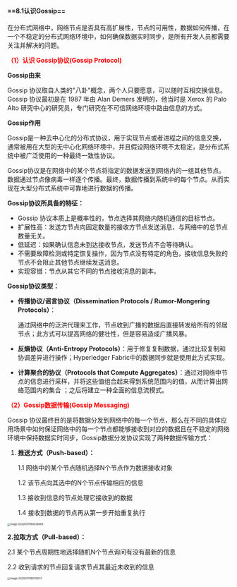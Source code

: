 #### ==8.1认识Gossip==

在分布式网络中，网络节点是否具有高扩展性，节点的可用性，数据如何传播，在一个不稳定的分布式网络环境中，如何确保数据实时同步，是所有开发人员都需要关注并解决的问题。

**<font color=red>（1）认识 Gossip协议(Gossip Protocol)</font>**

**Gossip由来**

Gossip 协议取自人类的"八卦"概念，两个人只要愿意，可以随时互相交换信息。Gossip 协议最初是在 1987 年由 Alan Demers 发明的，他当时是 Xerox 的 Palo Alto 研究中心的研究员，专门研究在不可信网络环境中路由信息的方式。

**Gossip作用**

Gossip是一种去中心化的分布式协议，用于实现节点或者进程之间的信息交换，通常被用在大型的无中心化网络环境中，并且假设网络环境不太稳定，是分布式系统中被广泛使用的一种最终一致性协议。

Gossip协议是在网络中的某个节点将指定的数据发送到网络内的一组其他节点。数据通过节点像病毒一样逐个传播。最终，数据传播到系统中的每个节点。从而实现在大型分布式系统中可靠地进行数据的传播。

**Gossip协议所具备的特征：**

- Gossip 协议本质上是概率性的，节点选择其网络内随机通信的目标节点。
- 扩展性高：发送方节点向固定数量的接收方节点发送消息，与网络中的总节点数量无关。
- 低延迟：如果确认信息未到达接收节点，发送节点不会等待确认。
- 不需要故障检测或特定恢复操作，因为节点没有特定的角色，接收信息失败的节点不会阻止其他节点继续发送消息。
- 实现容错：节点从其它不同的节点接收消息的副本。

**Gossip协议类型：**

- **传播协议/谣言协议（Dissemination Protocols / Rumor-Mongering Protocols）**：

  通过网络中的泛洪代理来工作，节点收到广播的数据后直接转发给所有的邻居节点；此方式可以提高网络的健壮性，但是容易造成广播风暴。

- **反熵协议（Anti-Entropy Protocols）**：用于修复复制数据，通过比较复制和协调差异进行操作；Hyperledger Fabric中的数据同步就是使用此方式实现。

- **计算聚合的协议（Protocols that Compute Aggregates）**：通过对网络中节点的信息进行采样，并将这些值组合起来得到系统范围内的值，从而计算出网络范围内的集合 ；之后将建立一种全面的信息流模式。

**<font color=red>（2）Gossip数据传输(Gossip Messaging)</font>**

Gossip 协议最终目的是将数据分发到网络中的每一个节点，那么在不同的具体应用场景中如何保证网络中的每一个节点都能够接收到对应的数据且在不稳定的网络环境中保持数据实时同步，Gossip数据分发协议实现了两种数据传输方式：

1. **推送方式（Push-based）：**

   1.1 网络中的某个节点随机选择N个节点作为数据接收对象

   1.2 该节点向其选中的N个节点传输相应的信息

   1.3 接收到信息的节点处理它接收到的数据

   1.4 接收到数据的节点再从第一步开始重复执行

<img src="https://tva1.sinaimg.cn/large/007S8ZIlly1ggqqyt2jh3j316u0igwgs.jpg" alt="image-20200701160036669" style="zoom:40%;" />

**2.拉取方式（Pull-based）：**

2.1 某个节点周期性地选择随机N个节点询问有没有最新的信息

2.2 收到请求的节点回复请求节点其最近未收到的信息

<img src="https://tva1.sinaimg.cn/large/007S8ZIlly1ggqqysg86xj317a0fs769.jpg" alt="image-20200701160119072" style="zoom:40%;" />



















